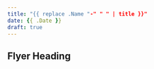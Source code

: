 ```yaml
---
title: "{{ replace .Name "-" " " | title }}"
date: {{ .Date }}
draft: true
---
```


## Flyer Heading
